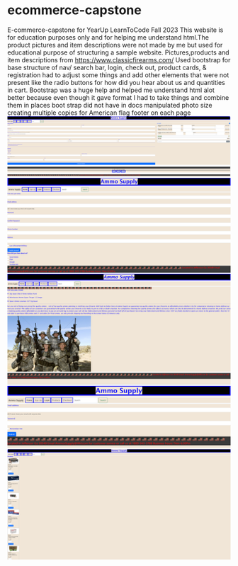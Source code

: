 # ecommerce-capstone
E-commerce-capstone for YearUp LearnToCode Fall 2023
This website is for education purposes only and for helping me understand html.The product pictures and item descriptions were not made by me but used for educational purpose of structuring a  sample website.
Pictures,products and item descriptions from https://www.classicfirearms.com/
Used bootstrap for base structure of nav/ search bar, login, check out, product cards, & registration had to adjust some things and add other elements that were not present like the radio buttons for how did you hear about us and quantities in cart.
Bootstrap was a huge help and helped me understand html alot better because even though it gave format I had to take things and combine them in places boot strap did not have in docs
manipulated photo size creating multiple copies for American flag footer on each page 
<img src="/images/checkoutpage.png">
<img src="/images/SignUpPage.png">
<img src="/images/homepage.png">
<img src="/images/loginpage.png">
<img src="/images/productspage.png">